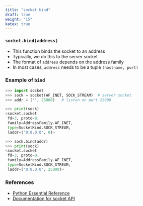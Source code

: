 ```yaml
---
title: "socket.bind"
draft: true
weight: "15"
katex: true
---
```


### `socket.bind(address)`
- This function binds the socket to an address
- Typically, we do this to the server socket
- The format of `address` depends on the address family
- In most cases, `address` needs to be a tuple `(hostname, port)`

### Example of `bind`

```python
>>> import socket
>>> sock = socket(AF_INET, SOCK_STREAM)  # server socket
>>> addr = ('', 25000)   # listen on port 25000

>>> print(sock)
<socket.socket
 fd=3, proto=0,
 family=AddressFamily.AF_INET,
 type=SocketKind.SOCK_STREAM,
 laddr=('0.0.0.0', 0)>

>>> sock.bind(addr)
>>> print(sock)
<socket.socket
 fd=3, proto=0,
 family=AddressFamily.AF_INET,
 type=SocketKind.SOCK_STREAM,
 laddr=('0.0.0.0', 25000)>
```

### References
- [Python Essential Reference](http://index-of.co.uk/Python/Python%20Essential%20Reference,%20Fourth%20Edition.pdf)
- [Documentation for socket API](https://docs.python.org/3/library/socket.html)
